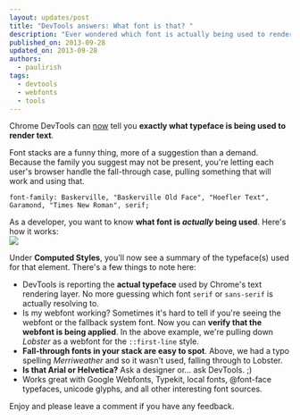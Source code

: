 ```yaml
---
layout: updates/post
title: "DevTools answers: What font is that? "
description: "Ever wondered which font is actually being used to render text? Wonder no more as Chrome DevTools reveals all!"
published_on: 2013-09-28
updated_on: 2013-09-28
authors:
  - paulirish
tags:
  - devtools
  - webfonts
  - tools
---
```

Chrome DevTools can [now](http://crbug.com/135489) tell you **exactly what typeface is being used to render text**. 

Font stacks are a funny thing, more of a suggestion than a demand. Because the family you suggest may not be present, you're letting each user's browser handle the fall-through case, pulling something that will work and using that.

    font-family: Baskerville, "Baskerville Old Face", "Hoefler Text", Garamond, "Times New Roman", serif;

As a developer, you want to know **what font is *actually* being used**.  Here's how it works:    
![](http://i.imgur.com/DVsqB4V.png)


Under **Computed Styles**, you'll now see a summary of the typeface(s) used for that element. There's a few things to note here:

* DevTools is reporting the **actual typeface** used by Chrome's text rendering layer. No more guessing which font `serif` or `sans-serif` is actually resolving to.
* Is my webfont working? Sometimes it's hard to tell if you're seeing the webfont or the fallback system font. Now you can **verify that the webfont is being applied**. In the above example, we're pulling down _Lobster_ as a webfont for the `::first-line` style.
* **Fall-through fonts in your stack are easy to spot**. Above, we had a typo spelling _Merriweather_ and so it wasn't used, falling through to Lobster.
* **Is that Arial or Helvetica?** Ask a designer or… ask DevTools. ;)
* Works great with Google Webfonts, Typekit, local fonts, @font-face typefaces, unicode glyphs, and all other interesting font sources.

Enjoy and please leave a comment if you have any feedback.
